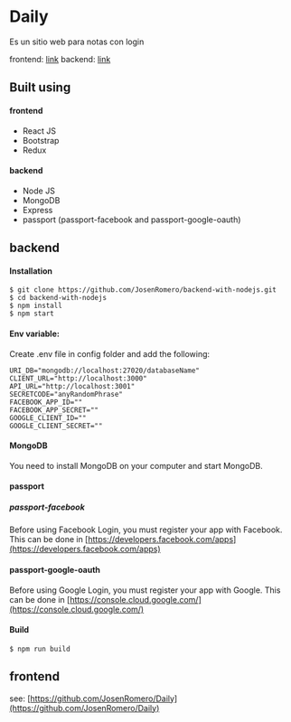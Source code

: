 # Daily

Es un sitio web para notas con login

frontend: [link](https://github.com/JosenRomero/Daily)
backend: [link](https://github.com/JosenRomero/backend-with-nodejs)

## Built using

#### frontend

- React JS
- Bootstrap
- Redux

#### backend

- Node JS 
- MongoDB
- Express
- passport (passport-facebook and passport-google-oauth)

## backend

#### Installation 

```
$ git clone https://github.com/JosenRomero/backend-with-nodejs.git 
$ cd backend-with-nodejs
$ npm install
$ npm start
```

#### Env variable:

Create .env file in config folder and add the following:

```
URI_DB="mongodb://localhost:27020/databaseName"
CLIENT_URL="http://localhost:3000"
API_URL="http://localhost:3001"
SECRETCODE="anyRandomPhrase"
FACEBOOK_APP_ID=""
FACEBOOK_APP_SECRET=""
GOOGLE_CLIENT_ID=""
GOOGLE_CLIENT_SECRET=""
```

#### MongoDB

You need to install MongoDB on your computer and start MongoDB.

#### passport 

##### passport-facebook 

Before using Facebook Login, you must register your app with Facebook.
This can be done in [https://developers.facebook.com/apps](https://developers.facebook.com/apps)

#### passport-google-oauth

Before using Google Login, you must register your app with Google.
This can be done in [https://console.cloud.google.com/](https://console.cloud.google.com/)

#### Build

```
$ npm run build
```

## frontend

see: [https://github.com/JosenRomero/Daily](https://github.com/JosenRomero/Daily)